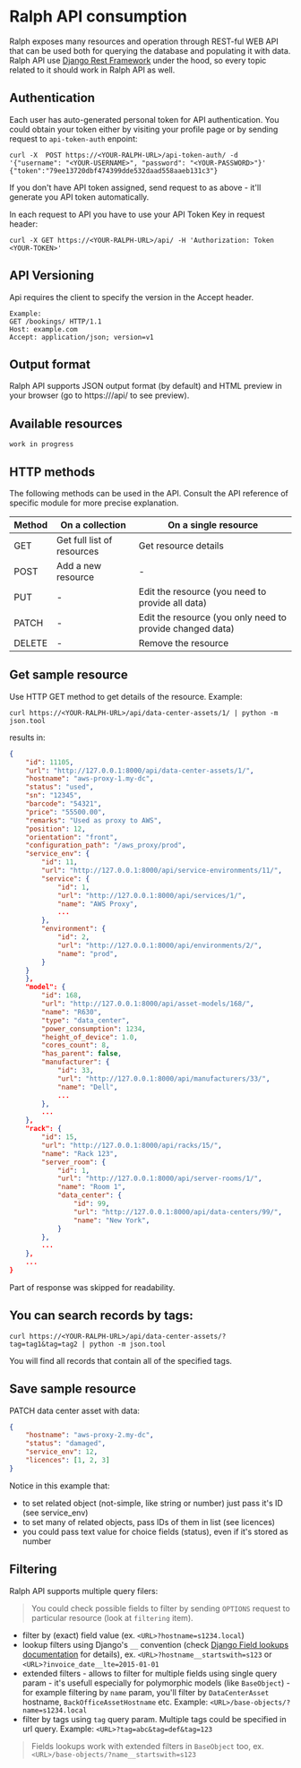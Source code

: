 # Ralph API consumption

Ralph exposes many resources and operation through REST-ful WEB API that can be used both for querying the database and populating it with data. Ralph API use
[Django Rest Framework](http://www.django-rest-framework.org/) under the hood, so
every topic related to it should work in Ralph API as well.

## Authentication

Each user has auto-generated personal token for API authentication. You could obtain your token either by visiting your profile page or by sending request to `api-token-auth` enpoint:

    curl -X  POST https://<YOUR-RALPH-URL>/api-token-auth/ -d '{"username": "<YOUR-USERNAME>", "password": "<YOUR-PASSWORD>"}'
    {"token":"79ee13720dbf474399dde532daad558aaeb131c3"}

If you don't have API token assigned, send request to as above - it'll generate you API token automatically.

In each request to API you have to use your API Token Key in request header:

    curl -X GET https://<YOUR-RALPH-URL>/api/ -H 'Authorization: Token <YOUR-TOKEN>'

## API Versioning

Api requires the client to specify the version in the Accept header.

```
Example:
GET /bookings/ HTTP/1.1
Host: example.com
Accept: application/json; version=v1
```

## Output format

Ralph API supports JSON output format (by default) and HTML preview in your browser (go to https://<YOUR-RALPH-URL>/api/ to see preview).

## Available resources

`work in progress`

## HTTP methods

The following methods can be used in the API. Consult the API reference of
specific module for more precise explanation.

| Method | On a collection                  | On a single resource
|--------|----------------------------------|--------------------------------
| GET    | Get full list of resources       | Get resource details
| POST   | Add a new resource               | -
| PUT    | -                                | Edit the resource (you need to provide all data)
| PATCH  | -                                | Edit the resource (you only need to provide changed data)
| DELETE | -                                | Remove the resource


## Get sample resource

Use HTTP GET method to get details of the resource. Example:

`curl https://<YOUR-RALPH-URL>/api/data-center-assets/1/ | python -m json.tool`

results in:

```JSON
{
    "id": 11105,
    "url": "http://127.0.0.1:8000/api/data-center-assets/1/",
    "hostname": "aws-proxy-1.my-dc",
    "status": "used",
    "sn": "12345",
    "barcode": "54321",
    "price": "55500.00",
    "remarks": "Used as proxy to AWS",
    "position": 12,
    "orientation": "front",
    "configuration_path": "/aws_proxy/prod",
    "service_env": {
        "id": 11,
        "url": "http://127.0.0.1:8000/api/service-environments/11/",
        "service": {
            "id": 1,
            "url": "http://127.0.0.1:8000/api/services/1/",
            "name": "AWS Proxy",
            ...
        },
        "environment": {
            "id": 2,
            "url": "http://127.0.0.1:8000/api/environments/2/",
            "name": "prod",
        }
    }
    },
    "model": {
        "id": 168,
        "url": "http://127.0.0.1:8000/api/asset-models/168/",
        "name": "R630",
        "type": "data_center",
        "power_consumption": 1234,
        "height_of_device": 1.0,
        "cores_count": 8,
        "has_parent": false,
        "manufacturer": {
            "id": 33,
            "url": "http://127.0.0.1:8000/api/manufacturers/33/",
            "name": "Dell",
            ...
        },
        ...
    },
    "rack": {
        "id": 15,
        "url": "http://127.0.0.1:8000/api/racks/15/",
        "name": "Rack 123",
        "server_room": {
            "id": 1,
            "url": "http://127.0.0.1:8000/api/server-rooms/1/",
            "name": "Room 1",
            "data_center": {
                "id": 99,
                "url": "http://127.0.0.1:8000/api/data-centers/99/",
                "name": "New York",
            }
        },
        ...
    },
    ...
}
```

Part of response was skipped for readability.

## You can search records by tags:

`curl https://<YOUR-RALPH-URL>/api/data-center-assets/?tag=tag1&tag=tag2 | python -m json.tool`

You will find all records that contain all of the specified tags.

## Save sample resource

PATCH data center asset with data:
```JSON
{
    "hostname": "aws-proxy-2.my-dc",
    "status": "damaged",
    "service_env": 12,
    "licences": [1, 2, 3]
}
```

Notice in this example that:
* to set related object (not-simple, like string or number) just pass it's ID (see service_env)
* to set many of related objects, pass IDs of them in list (see licences)
* you could pass text value for choice fields (status), even if it's stored as number

## Filtering

Ralph API supports multiple query filers:

> You could check possible fields to filter by sending `OPTIONS` request to particular resource (look at `filtering` item).

* filter by (exact) field value (ex. `<URL>?hostname=s1234.local`)
* lookup filters using Django's `__` convention (check [Django Field lookups documentation](https://docs.djangoproject.com/en/1.8/ref/models/querysets/#field-lookups) for details), ex. `<URL>?hostname__startswith=s123` or `<URL>?invoice_date__lte=2015-01-01`
* extended filters - allows to filter for multiple fields using single query param - it's usefull especially for polymorphic models (like `BaseObject`) - for example filtering by `name` param, you'll filter by `DataCenterAsset` hostname, `BackOfficeAssetHostname` etc. Example: `<URL>/base-objects/?name=s1234.local`
* filter by tags using `tag` query param. Multiple tags could be specified in url query. Example: `<URL>?tag=abc&tag=def&tag=123`

> Fields lookups work with extended filters in `BaseObject` too, ex. `<URL>/base-objects/?name__startswith=s123`
